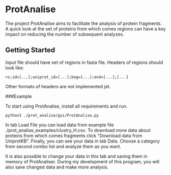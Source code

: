 # ProtAnalise

The project ProtAnalise aims to facilitate the analysis of protein fragments. A quick look at the set of proteins from which comes regions can have a key impact on reducing the number of subsequent analyzes.

## Getting Started

Input file should have set of regions in fasta file. Headers of regions should look like:
```angular2html
>s;id=[...];uniprot_id=[...];beg=[...];end=[...];[...]
```

Other formats of headers are not implemented jet.

###Example

To start using ProtAnalise, install all requirements and run.

```angular2html
python3 ./prot_analise/gui/ProtAnalise.py
```

In tab Load File you can load data from example file ./prot_analise_examples/clustry_H.csv. To download more data about proteins from which comes fragments click "Download data from UniprotKB". 
Finally, you can see your data in tab Data. Choose a category from second combo list and analyze them as you want.

It is also possible to change your data in this tab and saving them in memory of ProtAnaliser. During my development of this program, you will also save changed data and make more analysis. 
 
